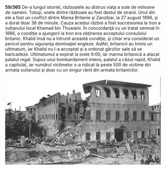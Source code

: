**59/365** De-a lungul istoriei, războaiele au distrus viaţa a sute de milioane de oameni. Totuşi, unele dintre războaie au fost destul de stranii. Unul din ele a fost un conflict dintre Marea Britanie şi Zanzibar, la 27 august 1896, şi a durat doar 38 de minute. Cauza acestui război a fost succesiunea la tron a sultanului local Khamad bin Thuwaini. În concordanţă cu un tratat semnat în 1886, o condiţie a ajungerii la tron era obţinerea acceptului consulului britanic. Khalid însă nu a întrunit această condiţie, şi chiar era considerat un pericol pentru siguranţa dominaţiei engleze. Astfel, britanicii au trimis un ultimatum, iar Khalid nu l-a acceptat şi a ordonat gărzilor sale să se baricadeze. Ultimatumul a expirat la orele 9:00, iar marina britanică a atacat palatul regal. Supus unui bombardament intens, palatul a căzut rapid, Khalid a capitulat, iar numărul victimelor s-a ridicat la peste 500 de victime din armata sultanului şi doar cu un singur rănit din armata britanicilor.

![Conflictul dintre Zanzibar şi Marea Britanie](image-1.jpg)
